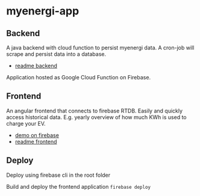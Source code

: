 # myenergi-app

## Backend

A java backend with cloud function to persist myenergi data.
A cron-job will scrape and persist data into a database.

 * [readme backend](backend/README.md)

Application hosted as Google Cloud Function on Firebase.

## Frontend 

An angular frontend that connects to firebase RTDB.
Easily and quickly access historical data. E.g. yearly overview of how much KWh is used to charge your EV.


 * [demo on firebase](https://myenergi-app.web.app)
 * [readme frontend](frontend/README.md)

## Deploy

Deploy using firebase cli in the root folder

Build and deploy the frontend application
 `firebase deploy`



